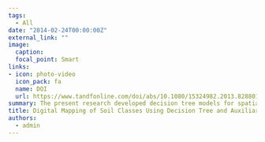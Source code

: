 ```yaml
---
tags:
  - All
date: "2014-02-24T00:00:00Z"
external_link: ""
image:
  caption: 
  focal_point: Smart
links:
- icon: photo-video
  icon_pack: fa
  name: DOI
  url: https://www.tandfonline.com/doi/abs/10.1080/15324982.2013.828801
summary: The present research developed decision tree models for spatial prediction of soil classes in a 720 km2 area located in an arid region of central Iran, where traditional soil survey methods are difficult to undertake.
title: Digital Mapping of Soil Classes Using Decision Tree and Auxiliary Data in the Ardakan Region, Iran
authors: 
  - admin
---
```


